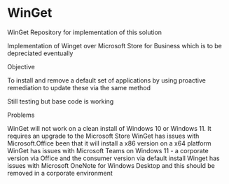 # WinGet
WinGet Repository for implementation of  this solution 



Implementation of Winget over Microsoft Store for Business which is to be depreciated eventually

Objective

To install and remove a default set of applications by using proactive remediation to update these via the same method

Still testing but base code is working


Problems

WinGet will not work on a clean install of Windows 10 or Windows 11.  It requires an upgrade to the Microsoft Store
WinGet has issues with Microsoft.Office been that it will install a x86 version on a x64 platform
WinGet has issues with Microsoft Teams on Windows 11 - a corporate version via Office and the consumer version via default install
Winget has issues with Microsoft OneNote for Windows Desktop and this should be removed in a corporate environment




